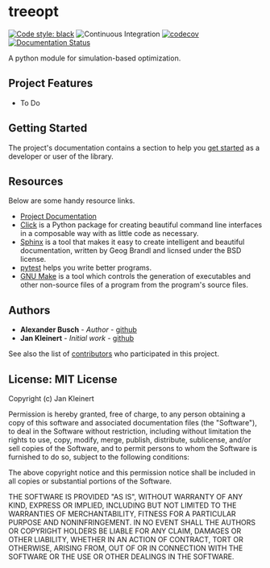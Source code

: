 # treeopt

[![Code style: black](https://img.shields.io/badge/code%20style-black-000000.svg)](https://github.com/psf/black)
![Continuous Integration](https://github.com/hbrs-cse/treeopt/workflows/Continuous%20Integration/badge.svg)
[![codecov](https://codecov.io/gh/hbrs-cse/treeopt/branch/master/graph/badge.svg)](https://codecov.io/gh/hbrs-cse/treeopt)
[![Documentation Status](https://readthedocs.org/projects/treeopt/badge/?version=latest)](https://treeopt.readthedocs.io/en/latest/?badge=latest)

A python module for simulation-based optimization.

## Project Features

 - To Do

## Getting Started

The project's documentation contains a section to help you
[get started](https://TREEOPT.readthedocs.io/en/latest/getting_started.html) as a developer or
user of the library.

## Resources

Below are some handy resource links.

* [Project Documentation](http://TREEOPT.readthedocs.io/)
* [Click](http://click.pocoo.org/5/) is a Python package for creating beautiful command line interfaces in a composable way with as little code as necessary.
* [Sphinx](http://www.sphinx-doc.org/en/master/) is a tool that makes it easy to create intelligent and beautiful documentation, written by Geog Brandl and licnsed under the BSD license.
* [pytest](https://docs.pytest.org/en/latest/) helps you write better programs.
* [GNU Make](https://www.gnu.org/software/make/) is a tool which controls the generation of executables and other non-source files of a program from the program's source files.


## Authors

- **Alexander Busch** - *Author* - [github]()
- **Jan Kleinert** - *Initial work* - [github](https://github.com/joergbrech)

See also the list of [contributors](https://github.com/hbrs-cse/treeopt/graphs/contributors) who participated in this project.

## License: MIT License

Copyright (c) Jan Kleinert

Permission is hereby granted, free of charge, to any person obtaining a copy
of this software and associated documentation files (the "Software"), to deal
in the Software without restriction, including without limitation the rights
to use, copy, modify, merge, publish, distribute, sublicense, and/or sell
copies of the Software, and to permit persons to whom the Software is
furnished to do so, subject to the following conditions:

The above copyright notice and this permission notice shall be included in all
copies or substantial portions of the Software.

THE SOFTWARE IS PROVIDED "AS IS", WITHOUT WARRANTY OF ANY KIND, EXPRESS OR
IMPLIED, INCLUDING BUT NOT LIMITED TO THE WARRANTIES OF MERCHANTABILITY,
FITNESS FOR A PARTICULAR PURPOSE AND NONINFRINGEMENT. IN NO EVENT SHALL THE
AUTHORS OR COPYRIGHT HOLDERS BE LIABLE FOR ANY CLAIM, DAMAGES OR OTHER
LIABILITY, WHETHER IN AN ACTION OF CONTRACT, TORT OR OTHERWISE, ARISING FROM,
OUT OF OR IN CONNECTION WITH THE SOFTWARE OR THE USE OR OTHER DEALINGS IN THE
SOFTWARE.
